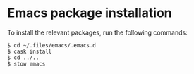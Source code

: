 # Emacs package installation

To install the relevant packages, run the following commands:

```shell
$ cd ~/.files/emacs/.emacs.d
$ cask install
$ cd ../..
$ stow emacs
```

